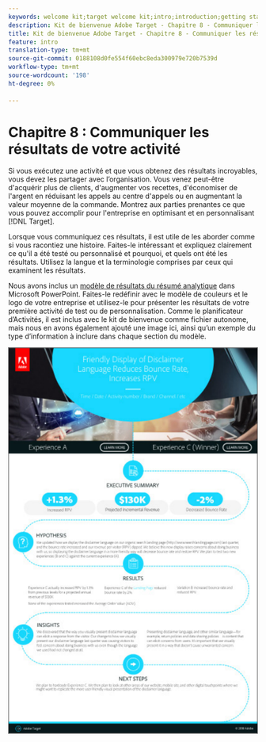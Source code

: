 ```yaml
---
keywords: welcome kit;target welcome kit;intro;introduction;getting started
description: Kit de bienvenue Adobe Target - Chapitre 8 - Communiquer les résultats de votre activité
title: Kit de bienvenue Adobe Target - Chapitre 8 - Communiquer les résultats de votre activité
feature: intro
translation-type: tm+mt
source-git-commit: 0188108d0fe554f60ebc8eda300979e720b7539d
workflow-type: tm+mt
source-wordcount: '198'
ht-degree: 0%

---
```



# Chapitre 8 : Communiquer les résultats de votre activité

Si vous exécutez une activité et que vous obtenez des résultats incroyables, vous devez les partager avec l’organisation. Vous venez peut-être d&#39;acquérir plus de clients, d&#39;augmenter vos recettes, d&#39;économiser de l&#39;argent en réduisant les appels au centre d&#39;appels ou en augmentant la valeur moyenne de la commande. Montrez aux parties prenantes ce que vous pouvez accomplir pour l&#39;entreprise en optimisant et en personnalisant [!DNL Target].

Lorsque vous communiquez ces résultats, il est utile de les aborder comme si vous racontiez une histoire. Faites-le intéressant et expliquez clairement ce qu&#39;il a été testé ou personnalisé et pourquoi, et quels ont été les résultats. Utilisez la langue et la terminologie comprises par ceux qui examinent les résultats.

Nous avons inclus un [modèle de résultats du résumé analytique](/help/assets/executive-summary.zip) dans Microsoft PowerPoint. Faites-le redéfinir avec le modèle de couleurs et le logo de votre entreprise et utilisez-le pour présenter les résultats de votre première activité de test ou de personnalisation. Comme le planificateur d’Activités, il est inclus avec le kit de bienvenue comme fichier autonome, mais nous en avons également ajouté une image ici, ainsi qu’un exemple du type d’information à inclure dans chaque section du modèle.

![Rapport de synthèse](/help/c-intro/assets/executive-summary-report.png)